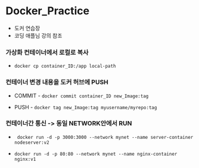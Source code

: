 # Docker_Practice

- 도커 연습장
- 코딩 애플님 강의 참조

### 가상화 컨테이너에서 로컬로 복사
- ``` docker cp container_ID:/app local-path ```

### 컨테이너 변경 내용을 도커 허브에 PUSH
-  COMMIT - 
``` docker commit container_ID new_Image:tag ```

-  PUSH - ``` docker tag new_Image:tag myusername/myrepo:tag ```

### 컨테이너간 통신 -> 동일 NETWORK안에서 RUN
- ``` docker run -d -p 3000:3000 --network mynet --name server-container nodeserver:v2```

- ``` docker run -d -p 80:80 --network mynet --name nginx-container nginx:v1 ```
